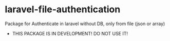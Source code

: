 # laravel-file-authentication
Package for Authenticate in laravel without DB, only from file (json or array)

* THIS PACKAGE IS IN DEVELOPMENT! DO NOT USE IT!
